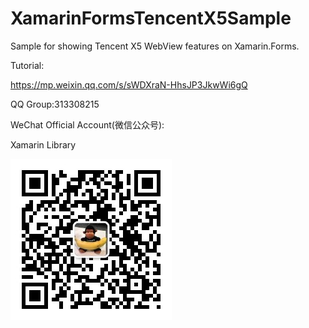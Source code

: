 # XamarinFormsTencentX5Sample 
Sample for showing Tencent X5 WebView features on Xamarin.Forms.

Tutorial:

https://mp.weixin.qq.com/s/sWDXraN-HhsJP3JkwWi6gQ

QQ Group:313308215

WeChat Official Account(微信公众号):

Xamarin Library

<img src="https://github.com/jingliancui/XamarinFormsSignaturePadSample/blob/master/Images/wechatqrcode.jpg?raw=true"/>

